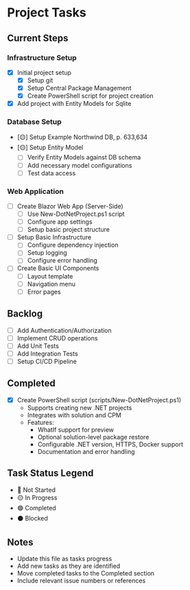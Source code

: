 # Project Tasks

## Current Steps

### Infrastructure Setup
- [X] Initial project setup
  - [X] Setup git
  - [X] Setup Central Package Management
  - [X] Create PowerShell script for project creation
- [X] Add project with Entity Models for Sqlite

### Database Setup
- [🟡] Setup Example Northwind DB, p. 633,634
- [🟡] Setup Entity Model
  - [ ] Verify Entity Models against DB schema
  - [ ] Add necessary model configurations
  - [ ] Test data access

### Web Application
- [ ] Create Blazor Web App (Server-Side)
  - [ ] Use New-DotNetProject.ps1 script
  - [ ] Configure app settings
  - [ ] Setup basic project structure
- [ ] Setup Basic Infrastructure
  - [ ] Configure dependency injection
  - [ ] Setup logging
  - [ ] Configure error handling
- [ ] Create Basic UI Components
  - [ ] Layout template
  - [ ] Navigation menu
  - [ ] Error pages

## Backlog
- [ ] Add Authentication/Authorization
- [ ] Implement CRUD operations
- [ ] Add Unit Tests
- [ ] Add Integration Tests
- [ ] Setup CI/CD Pipeline

## Completed
- [X] Create PowerShell script (scripts/New-DotNetProject.ps1)
  - Supports creating new .NET projects
  - Integrates with solution and CPM
  - Features:
    - WhatIf support for preview
    - Optional solution-level package restore
    - Configurable .NET version, HTTPS, Docker support
    - Documentation and error handling

## Task Status Legend
- 🔴 Not Started
- 🟡 In Progress
- 🟢 Completed
- ⚫ Blocked

## Notes
- Update this file as tasks progress
- Add new tasks as they are identified
- Move completed tasks to the Completed section
- Include relevant issue numbers or references